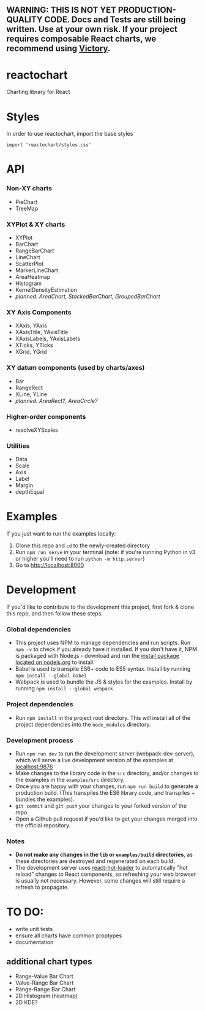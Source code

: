 ## WARNING: THIS IS NOT YET PRODUCTION-QUALITY CODE. Docs and Tests are still being written. Use at your own risk. If your project requires composable React charts, we recommend using [Victory](https://github.com/FormidableLabs/victory).

# reactochart

Charting library for React

# Styles
In order to use reactochart, import the base styles

```
import 'reactochart/styles.css'
```

# API


### Non-XY charts

* PieChart
* TreeMap

### XYPlot & XY charts

* XYPlot
* BarChart
* RangeBarChart
* LineChart
* ScatterPlot
* MarkerLineChart
* AreaHeatmap
* Histogram
* KernelDensityEstimation
* _planned: AreaChart, StackedBarChart, GroupedBarChart_

### XY Axis Components

* XAxis, YAxis
* XAxisTitle, YAxisTitle
* XAxisLabels, YAxisLabels
* XTicks, YTicks
* XGrid, YGrid

### XY datum components (used by charts/axes)

* Bar
* RangeRect
* XLine, YLine
* _planned: AreaRect?, AreaCircle?_

### Higher-order components

* resolveXYScales

### Utilities

* Data
* Scale
* Axis
* Label
* Margin
* depthEqual

# Examples

If you just want to run the examples locally:

1.  Clone this repo and `cd` to the newly-created directory
2.  Run `npm run serve` in your terminal (note: if you're running Python in v3 or higher you'll need to run `python -m http.server`)
3.  Go to [http://localhost:8000](http://localhost:8000)

# Development

If you'd like to contribute to the development this project, first fork & clone this repo, and then follow these steps:

### Global dependencies

* This project uses NPM to manage dependencies and run scripts. Run `npm -v` to check if you already have it installed.
  If you don't have it, NPM is packaged with Node.js - download and run the
  [install package located on nodejs.org](https://nodejs.org/) to install.
* Babel is used to transpile ES6+ code to ES5 syntax. Install by running `npm install --global babel`
* Webpack is used to bundle the JS & styles for the examples. Install by running `npm install --global webpack`

### Project dependencies

* Run `npm install` in the project root directory. This will install all of the project dependencies into the
  `node_modules` directory.

### Development process

* Run `npm run dev` to run the development server (webpack-dev-server), which will serve a live development version of
  the examples at [localhost:9876](http://localhost:9876)
* Make changes to the library code in the `src` directory, and/or changes to the examples in the `examples/src`
  directory.
* Once you are happy with your changes, run `npm run build` to generate a production build. (This transpiles the ES6
  library code, and transpiles + bundles the examples).
* `git commit` and `git push` your changes to your forked version of the repo.
* Open a Github pull request if you'd like to get your changes merged into the official repository.

### Notes

* **Do not make any changes in the `lib` or `examples/build` directories**, as these directories are destroyed and
  regenerated on each build.
* The development server uses [react-hot-loader](https://github.com/gaearon/react-hot-loader) to automatically
  "hot reload" changes to React components, so refreshing your web browser is usually not necessary. However, some
  changes will still require a refresh to propagate.

# TO DO:

* write unit tests
* ensure all charts have common proptypes
* documentation

## additional chart types

* Range-Value Bar Chart
* Value-Range Bar Chart
* Range-Range Bar Chart
* 2D Histogram (heatmap)
* 2D KDE?

